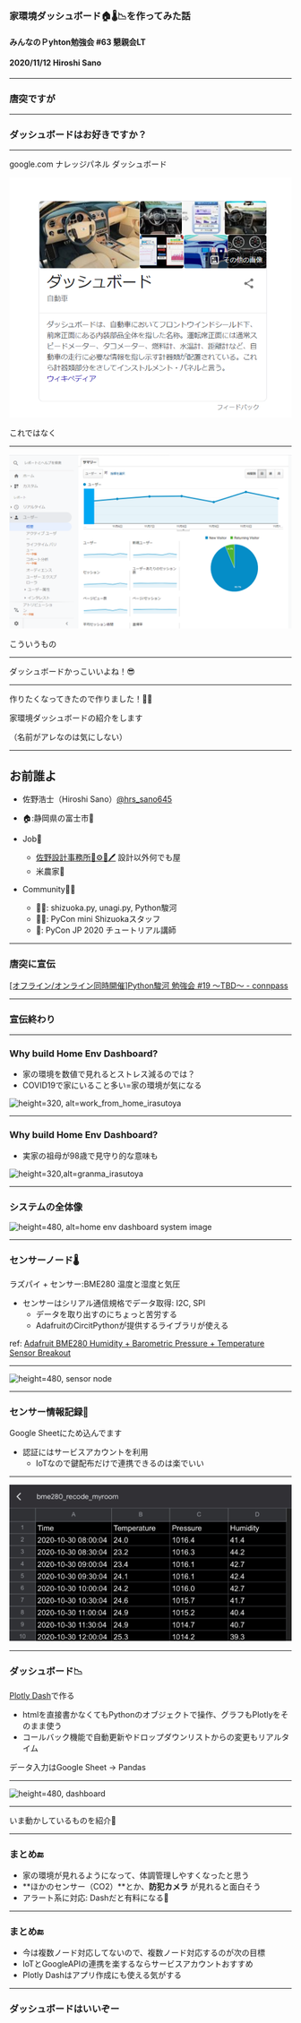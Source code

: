 ### 家環境ダッシュボード🏠🌡️📉を作ってみた話

#### みんなのＰyhton勉強会 #63 懇親会LT

#### 2020/11/12 Hiroshi Sano

---

### 唐突ですが

---

### ダッシュボードはお好きですか？

---

google.com ナレッジパネル ダッシュボード


![自動車とかではなく](20201112_stapy_63/img/car_dashborad_by_googlesearch.png)

これではなく


---

![デジタルのほう](20201112_stapy_63/img/degital_dashborad.png)

こういうもの

---

ダッシュボードかっこいいよね！😎

---

作りたくなってきたので作りました！🔧🔨


家環境ダッシュボードの紹介をします

（名前がアレなのは気にしない）

---

## お前誰よ

- 佐野浩士（Hiroshi Sano）[@hrs_sano645](https://twitter.com/hrs_sano645)
- 🏠:静岡県の富士市🗻

- Job💼
  - [佐野設計事務所🚗⚙️📏🖊️](https://sano-design.info) 設計以外何でも屋
  - 米農家🌾

- Community🧑‍💻
  - 🗻🐍: shizuoka.py, unagi.py, Python駿河
  - 🗻🐍: PyCon mini Shizuokaスタッフ
  - 🐍: PyCon JP 2020 チュートリアル講師

---

### 唐突に宣伝

[[オフライン/オンライン同時開催]Python駿河 勉強会 #19 ～TBD～ - connpass](https://py-suruga.connpass.com/event/192889/)

---

### 宣伝終わり

---

### Why build Home Env Dashboard?

- 家の環境を数値で見れるとストレス減るのでは？
- COVID19で家にいること多い=家の環境が気になる

![height=320, alt=work_from_home_irasutoya](https://1.bp.blogspot.com/-jlHonWZdPp0/Xq5vQuVPQrI/AAAAAAABYtI/S0mjN1WK-wEJBBSS2M6xTEhEmVjM5mUwwCEwYBhgL/s1600/shigoto_zaitaku_cat_man.png)

---

### Why build Home Env Dashboard?

- 実家の祖母が98歳で見守り的な意味も

![height=320,alt=granma_irasutoya](https://4.bp.blogspot.com/-E5SFXjWPayU/WR6ns-9naMI/AAAAAAABEVw/d2cE-VM_B_AnQp3PHoFIG8esHWmBB6YXgCLcB/s800/keirou_obaachan_smile2.png)

---

### システムの全体像

![height=480, alt=home env dashboard system image](https://docs.google.com/drawings/d/e/2PACX-1vQfSWRWP7uD7ffXyjrEStTYVhyFakLvQ0pREvuE8n5v0iceLlHyska3toXvUdRfhh7v_se6CTvm6DBO/pub?w=960&amp;h=720)

---

### センサーノード🌡️

ラズパイ + センサー:BME280 温度と湿度と気圧

- センサーはシリアル通信規格でデータ取得: I2C, SPI
  - データを取り出すのにちょっと苦労する
  - AdafruitのCircitPythonが提供するライブラリが使える
  
ref: [Adafruit BME280 Humidity + Barometric Pressure + Temperature Sensor Breakout](https://learn.adafruit.com/adafruit-bme280-humidity-barometric-pressure-temperature-sensor-breakout/python-circuitpython-test)

---

![height=480, sensor node](https://docs.google.com/drawings/d/e/2PACX-1vTYhZg5yz9pLjrt0OJQ87xG396d-8jKKyUwIAPZ2MMy9Nv3SgaTOINHsHpFXwocK1gXgcgxRkSwHP9Q/pub?w=960&amp;h=720)

---

### センサー情報記録📝

Google Sheetにため込んでます

- 認証にはサービスアカウントを利用
  - IoTなので鍵配布だけで連携できるのは楽でいい
  
---

![height=480, sensor_recode](./20201112_stapy_63/img/sensor_recode_gsheet.JPG)

---

### ダッシュボード📉

[Plotly Dash](https://dash.plotly.com/)で作る

- htmlを直接書かなくてもPythonのオブジェクトで操作、グラフもPlotlyをそのまま使う
- コールバック機能で自動更新やドロップダウンリストからの変更もリアルタイム

データ入力はGoogle Sheet -> Pandas

---

![height=480, dashboard](https://docs.google.com/drawings/d/e/2PACX-1vThEcyEPO9SzCVYEpL0WCAZ4Ceou004nnlmlYci07FiQKklRLvgLDLilj0ipzY30cdp_NcBYhY0Jde7/pub?w=960&amp;h=720)

---

いま動かしているものを紹介🧐

---

### まとめ🔚

- 家の環境が見れるようになって、体調管理しやすくなったと思う
- **ほかのセンサー（CO2）**とか、**防犯カメラ** が見れると面白そう
- アラート系に対応: Dashだと有料になる💸

---

### まとめ🔚

- 今は複数ノード対応してないので、複数ノード対応するのが次の目標
- IoTとGoogleAPIの連携を楽するならサービスアカウントおすすめ
- Plotly Dashはアプリ作成にも使える気がする

---

### ダッシュボードはいいぞー

